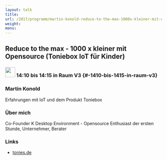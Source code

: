 ```yaml
---
layout: talk
title:
url: /2017/programm/martin-konold-reduce-to-the-max-1000x-kleiner-mit-opensource-toniebox-iot-fuer-kinder/
weight:
menu:
---
```

## Reduce to the max - 1000 x kleiner mit Opensource (Toniebox IoT für Kinder)

### <img height = "32" src="../../../images/lightning.svg"> 14:10 bis 14:15 in Raum V3 {#-1410-bis-1415-in-raum-v3}

### Martin Konold

Erfahrungen mit IoT und dem Produkt Toniebox

### Über mich

Co-Founder K Desktop Environment - Opensource Enthusiast der ersten Stunde, Unternehmer, Berater

### Links

- <a href="https://tonies.de" target="_blank">tonies.de</a>
